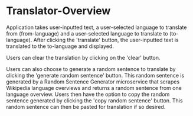 # Translator-Overview

Application takes user-inputted text, a user-selected language to translate from (from-language) and a user-selected language to translate to 
(to-language). After clicking the 'translate' button, the user-inputted text is translated to the to-language and displayed. 

Users can clear the translation by clicking on the 'clear' button. 

Users can also choose to generate a random sentence to translate by clicking the 'generate random sentence' button. This random sentence is generated
by a Random Sentence Generator microservice that scrapes Wikipedia language overviews and returns a random sentence from one language overview. Users
then have the option to copy the random sentence generated by clicking the 'copy random sentence' button. This random sentence can then be pasted for 
translation if so desired.
